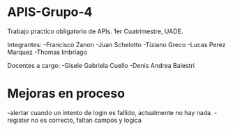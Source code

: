 # APIS-Grupo-4
Trabajo practico obligatorio de APIs. 1er Cuatrimestre, UADE.

Integrantes:
-Francisco Zanon
-Juan Schelotto
-Tiziano Greco
-Lucas Perez Marquez
-Thomas Imbriago

Docentes a cargo:
-Gisele Gabriela Cuello
-Denis Andrea Balestri


# Mejoras en proceso
-alertar cuando un intento de login es fallido, actualmente no hay nada.
-register no es correcto, faltan campos y logica 
